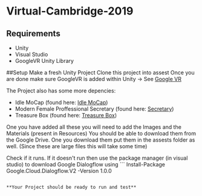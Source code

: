 # Virtual-Cambridge-2019
## Requirements
* Unity
* Visual Studio
* GoogleVR Unity Library

##Setup
Make a fresh Unity Project
Clone this project into assest
Once you are done make sure GoogleVR is added within Unity -> See [Google VR](https://github.com/googlevr/gvr-unity-sdk)

The Project also has some more depencies: 
* Idle MoCap (found here: [Idle MoCap](https://assetstore.unity.com/packages/3d/animations/idle-mocap-28345))
* Modern Female Proffessional Secretary (found here: [Secretary](https://assetstore.unity.com/packages/3d/characters/humanoids/modern-female-professional-secretary-44429))
* Treasure Box (found here: [Treasure Box](https://assetstore.unity.com/packages/3d/props/classic-treasure-box-8952)) 

One you have added all these you will need to add the Images and the Materials (present in Resources)
You should be able to download them from the Google Drive. One you download them put them in the assests folder as well.
(Since these are large files this will take some time)

Check if it runs.
If it doesn't run then use the package manager (in visual studio) to download Google Dialogflow
using ``` Install-Package Google.Cloud.Dialogflow.V2 -Version 1.0.0
```

**Your Project should be ready to run and test**
